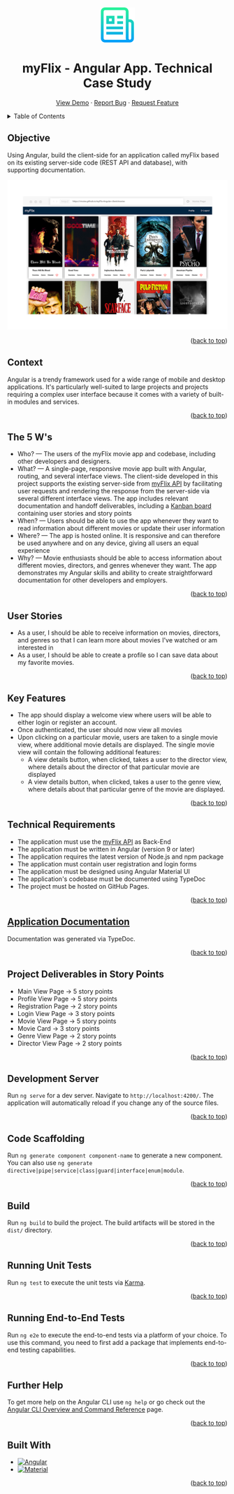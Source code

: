 <a name="readme-top"></a>

<!-- PROJECT LOGO -->
<br />
<div align="center">
  <a href="https://github.com/rmoise/myFlix-Angular-client">
    <img src="img/logo-readme.png" alt="Logo" width="80" height="80">
  </a>

  <h1 align="center">myFlix - Angular App. Technical Case Study</h1>

  <p align="center">
    <a href="https://rmoise.github.io/myFlix-Angular-client/welcome">View Demo</a>
    ·
    <a href="https://github.com/rmoise/myFlix-Angular-client/issues">Report Bug</a>
    ·
    <a href="https://github.com/rmoise/myFlix-Angular-client/issues">Request Feature</a>
  </p>
</div>

<!-- TABLE OF CONTENTS -->
<details>
  <summary>Table of Contents</summary>
  <ol>
    <li>
      <a href="#objective">Objective</a>
        <li><a href="#context">Context</a></li>
    </li>
    <li><a href="#the-5-ws">The 5 Ws</a></li>
       <li><a href="#user-stories">User Stories</a></li>
        <ul>
    </li>
    </ul>
    <li><a href="#key-features">Key Features</a>
    <li><a href="#technical-requirements">Technical Requirements</a>
    <li><a href="#application-documentation">Application Documentation</a>
    <li><a href="#project-deliverables-in-story-points">Project Deliverables in Story Points</a>
    <li><a href="#development-server">Development Server</a>
    <li><a href="#code-scaffolding">Code Scaffolding</a>
    <li><a href="#build">Build</a>
    <li><a href="#running-unit-tests">Running Unit Tests</a>
    <li><a href="#running-end-to-end-tests">Running End-to-End Tests</a>
     <li><a href="#further-help">Further Help</a>
    <li><a href="#built-with">Built With</a></li>
  </ol>
</details>

## Objective

Using Angular, build the client-side for an application called myFlix based on its existing server-side code (REST API and database), with supporting documentation.

[![myFlix Angular client screenshot][product-screenshot]](https://rmoise.github.io/myFlix-Angular-client/movies)

<p align="right">(<a href="#readme-top">back to top</a>)</p>

## Context

Angular is a trendy framework used for a wide range of mobile and desktop applications. It's particularly well-suited to large projects and projects requiring a complex user interface because it comes with a variety of built-in modules and services.

<p align="right">(<a href="#readme-top">back to top</a>)</p>

## The 5 W's

- Who? — The users of the myFlix movie app and codebase, including other developers and designers.
- What? — A single-page, responsive movie app built with Angular, routing, and several interface views. The client-side developed in this project supports the existing server-side from [myFlix API](https://github.com/rmoise/myFlix_api) by facilitating user requests and rendering the response from the server-side via several different interface views. The app includes relevant documentation and handoff deliverables, including a [Kanban board](https://app.ora.pm/p/94849f247f3745e483ddd753237fb4f1?v=0&t=k) containing user stories and story points
- When? — Users should be able to use the app whenever they want to read information about different movies or update their user information
- Where? — The app is hosted online. It is responsive and can therefore be used anywhere and on any device, giving all users an equal experience
- Why? — Movie enthusiasts should be able to access information about different movies, directors, and genres whenever they want. The app demonstrates my Angular skills and ability to create straightforward documentation for other developers and employers.

<p align="right">(<a href="#readme-top">back to top</a>)</p>

## User Stories

- As a user, I should be able to receive information on movies, directors, and genres so that I can learn more about movies I've watched or am interested in
- As a user, I should be able to create a profile so I can save data about my favorite movies.

<p align="right">(<a href="#readme-top">back to top</a>)</p>

## Key Features

- The app should display a welcome view where users will be able to either login or register an account.
- Once authenticated, the user should now view all movies
- Upon clicking on a particular movie, users are taken to a single movie view, where additional movie details are displayed. The single movie view will contain the following additional features:
  - A view details button, when clicked, takes a user to the director view​, where details about the director of that particular movie are displayed
  - A view details button, when clicked, takes a user to the ​genre view​, where details about that particular genre of the movie are displayed.

<p align="right">(<a href="#readme-top">back to top</a>)</p>

## Technical Requirements

- The application must use the [myFlix API](https://github.com/rmoise/myFlix_api) as Back-End
- The application must be written in Angular (version 9 or later)
- The application requires the latest version of Node.js and npm package
- The application must contain user registration and login forms
- The application must be designed using Angular Material UI
- The application's codebase must be documented using TypeDoc
- The project must be hosted on GitHub Pages.

<p align="right">(<a href="#readme-top">back to top</a>)</p>

## [Application Documentation](https://github.com/rmoise/myFlix-Angular-client/tree/master/docs)

Documentation was generated via TypeDoc.

<p align="right">(<a href="#readme-top">back to top</a>)</p>

## Project Deliverables in Story Points

- Main View Page -> 5 story points
- Profile View Page -> 5 story points
- Registration Page -> 2 story points
- Login View Page -> 3 story points
- Movie View Page -> 5 story points
- Movie Card -> 3 story points
- Genre View Page -> 2 story points
- Director View Page -> 2 story points

<p align="right">(<a href="#readme-top">back to top</a>)</p>

## Development Server

Run `ng serve` for a dev server. Navigate to `http://localhost:4200/`. The application will automatically reload if you change any of the source files.

<p align="right">(<a href="#readme-top">back to top</a>)</p>

## Code Scaffolding

Run `ng generate component component-name` to generate a new component. You can also use `ng generate directive|pipe|service|class|guard|interface|enum|module`.

<p align="right">(<a href="#readme-top">back to top</a>)</p>

## Build

Run `ng build` to build the project. The build artifacts will be stored in the `dist/` directory.

<p align="right">(<a href="#readme-top">back to top</a>)</p>

## Running Unit Tests

Run `ng test` to execute the unit tests via [Karma](https://karma-runner.github.io).

<p align="right">(<a href="#readme-top">back to top</a>)</p>

## Running End-to-End Tests

Run `ng e2e` to execute the end-to-end tests via a platform of your choice. To use this command, you need to first add a package that implements end-to-end testing capabilities.

<p align="right">(<a href="#readme-top">back to top</a>)</p>

## Further Help

To get more help on the Angular CLI use `ng help` or go check out the [Angular CLI Overview and Command Reference](https://angular.io/cli) page.

<p align="right">(<a href="#readme-top">back to top</a>)</p>

## Built With

<!-- prettier-ignore -->
* [![Angular][angular]][angular-url]
* [![Material][material]][material-url]


<p align="right">(<a href="#readme-top">back to top</a>)</p>

[angular]: https://img.shields.io/badge/angular-%23DD0031.svg?style=for-the-badge&logo=angular&logoColor=white
[angular-url]: https://angular.io/
[material]: https://img.shields.io/badge/Material--UI-0081CB?style=for-the-badge&logo=material-ui&logoColor=white
[material-url]: https://material.angular.io/

[product-screenshot]: img/myFlix-Angular-app-screenshot.png
